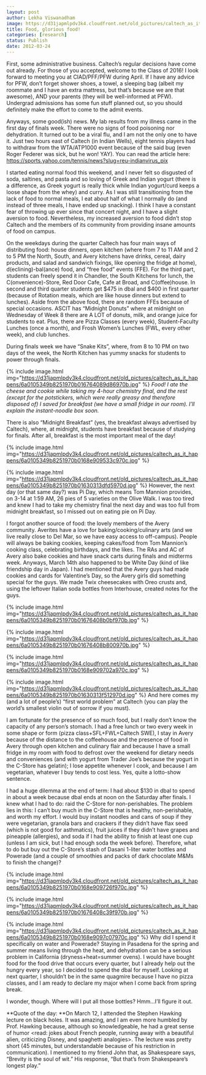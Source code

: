```yaml
---
layout: post
author: Lekha Viswanadham
image: https://d31japmlpdv3k4.cloudfront.net/old_pictures/caltech_as_it_happens/6a0105349b8251970b0168e9094fcb970c.jpg
title: Food, glorious food! 
categories: [research]
status: Publish
date: 2012-03-24
---
```



First, some administrative business. Caltech’s regular decisions have come out already. For those of you accepted, welcome to the Class of 2016! I look forward to meeting you at CIAD/PFF/PFW during April. If I have any advice for PFW, don’t forget shower shoes, a towel, a sleeping bag (albeit my roommate and I have an extra mattress, but that’s because we are that awesome), AND your parents (they will be well-informed at PFW). Undergrad admissions has some fun stuff planned out, so you should definitely make the effort to come to the admit events.

Anyways, some good(ish) news. My lab results from my illness came in the first day of finals week. There were no signs of food poisoning nor dehydration. It turned out to be a viral flu, and I am not the only one to have it. Just two hours east of Caltech (in Indian Wells), eight tennis players had to withdraw from the WTA/ATP1000 event because of the said bug (even Roger Federer was sick, but he won! YAY). You can read the article here: <a href="https://sports.yahoo.com/tennis/news?slug=reu-indianvirus_pix">https://sports.yahoo.com/tennis/news?slug=reu-indianvirus_pix</a>

I started eating normal food this weekend, and I never felt so disgusted of soda, saltines, and pasta and so loving of Greek and Indian yogurt (there is a difference, as Greek yogurt is really thick while Indian yogurt/curd keeps a loose shape from the whey) and curry. As I was still transitioning from the lack of food to normal meals, I eat about half of what I normally do (and instead of three meals, I have ended up snacking). I think I have a constant fear of throwing up ever since that concert night, and I have a slight aversion to food. Nevertheless, my increased aversion to food didn’t stop Caltech and the members of its community from providing insane amounts of food on campus.

On the weekdays during the quarter Caltech has four main ways of distributing food: house dinners, open kitchen (where from 7 to 11 AM and 2 to 5 PM the North, South, and Avery kitchens have drinks, cereal, dairy products, and salad and sandwich fixings, like opening the fridge at home), d(eclining)-bal(ance) food, and “free food” events (FFE). For the third part, students can freely spend it in Chandler, the South Kitchens for lunch, the C(onvenience)-Store, Red Door Cafe, Cafe at Broad, and C(offee)house. In second and third quarter students get $475 in dbal and $400 in first quarter (because of Rotation meals, which are like house dinners but extend to lunches). Aside from the above food, there are random FFEs because of special occasions. ASCIT has “Midnight Donuts” where at midnight on Wednesday of Week 8 there are A LOT of donuts, milk, and orange juice for students to eat. Plus, there are Pizza Classes (every week), Student-Faculty Lunches (once a month), and Frosh Women’s Lunches (FWL, every other week), and club lunches.

During finals week we have “Snake Kits”, where, from 8 to 10 PM on two days of the week, the North Kitchen has yummy snacks for students to power through finals.


{% include image.html img="https://d31japmlpdv3k4.cloudfront.net/old_pictures/caltech_as_it_happens/6a0105349b8251970b016764089d86970b.jpg" %}
*Food! I ate the cheese and cookie while taking my 4-hour chemistry final, and the rest (except for the potstickers, which were really greasy and therefore disposed of) I saved for breakfast (we have a small fridge in our room). I’ll explain the instant-noodle box soon.*

There is also “Midnight Breakfast” (yes, the breakfast always advertised by Caltech), where, at midnight, students have breakfast because of studying for finals. After all, breakfast is the most important meal of the day!

{% include image.html img="https://d31japmlpdv3k4.cloudfront.net/old_pictures/caltech_as_it_happens/6a0105349b8251970b0168e909533c970c.jpg" %}


{% include image.html img="https://d31japmlpdv3k4.cloudfront.net/old_pictures/caltech_as_it_happens/6a0105349b8251970b01630313dfd5970d.jpg" %}
However, the next day (or that same day?) was Pi Day, which means Tom Mannion provides, on 3-14 at 1:59 AM, 26 pies of 5 varieties on the Olive Walk. I was too tired and knew I had to take my chemistry final the next day and was too full from midnight breakfast, so I missed out on eating pie on Pi Day.

I forgot another source of food: the lovely members of the Avery community. Averites have a love for baking/cooking/culinary arts (and we live really close to Del Mar, so we have easy access to off-campus). People will always be baking cookies, keeping cakes/food from Tom Mannion’s cooking class, celebrating birthdays, and the likes. The RAs and AC of Avery also bake cookies and have snack carts during finals and midterms week. Anyways, March 14th also happened to be White Day (kind of like friendship day in Japan). I had mentioned that the Avery guys had made cookies and cards for Valentine’s Day, so the Avery girls did something special for the guys. We made Twix cheesecakes with Oreo crusts and, using the leftover Italian soda bottles from Interhouse, created notes for the guys.


{% include image.html img="https://d31japmlpdv3k4.cloudfront.net/old_pictures/caltech_as_it_happens/6a0105349b8251970b01676408b0bf970b.jpg" %}


{% include image.html img="https://d31japmlpdv3k4.cloudfront.net/old_pictures/caltech_as_it_happens/6a0105349b8251970b01676408b800970b.jpg" %}


{% include image.html img="https://d31japmlpdv3k4.cloudfront.net/old_pictures/caltech_as_it_happens/6a0105349b8251970b0168e909702a970c.jpg" %}


{% include image.html img="https://d31japmlpdv3k4.cloudfront.net/old_pictures/caltech_as_it_happens/6a0105349b8251970b01630313f512970d.jpg" %}
And here comes my (and a lot of people’s) “first world problem” at Caltech (you can play the world’s smallest violin out of sorrow if you must).

I am fortunate for the presence of so much food, but I really don’t know the capacity of any person’s stomach. I had a free lunch or two every week in some shape or form (pizza class+SFL+FWL+Caltech SWE), I stay in Avery because of the distance to the coffeehouse and the presence of food in Avery through open kitchen and culinary flair and because I have a small fridge in my room with food to defrost over the weekend for dietary needs and conveniences (and with yogurt from Trader Joe’s because the yogurt in the C-Store has gelatin); I lose appetite whenever I cook, and because I am vegetarian, whatever I buy tends to cost less. Yes, quite a lotto-show sentence.

I had a huge dilemma at the end of term: I had about $130 in dbal to spend in about a week because dbal ends at noon on the Saturday after finals. I knew what I had to do: raid the C-Store for non-perishables. The problem lies in this: I can’t buy much in the C-Store that is healthy, non-perishable, and worth my effort. I would buy instant noodles and cans of soup if they were vegetarian, granola bars and crackers if they didn’t have flax seed (which is not good for asthmatics), fruit juices if they didn’t have grapes and pineapple (allergies), and soda if I had the ability to finish at least one cup (unless I am sick, but I had enough soda the week before). Therefore, what to do but buy out the C-Store’s stash of Dasani 1-liter water bottles and Powerade (and a couple of smoothies and packs of dark chocolate M&amp;Ms to finish the change)?

{% include image.html img="https://d31japmlpdv3k4.cloudfront.net/old_pictures/caltech_as_it_happens/6a0105349b8251970b0168e909726f970c.jpg" %}


{% include image.html img="https://d31japmlpdv3k4.cloudfront.net/old_pictures/caltech_as_it_happens/6a0105349b8251970b01676408c39f970b.jpg" %}


{% include image.html img="https://d31japmlpdv3k4.cloudfront.net/old_pictures/caltech_as_it_happens/6a0105349b8251970b0168e9097c07970c.jpg" %}
Why did I spend it specifically on water and Powerade? Staying in Pasadena for the spring and summer means living through the heat, and dehydration can be a serious problem in California (dryness+heat=summer ovens). I would have bought food for the food drive that occurs every quarter, but I already help out the hungry every year, so I decided to spend the dbal for myself. Looking at next quarter, I shouldn’t be in the same quagmire because I have no pizza classes, and I am ready to declare my major when I come back from spring break.

I wonder, though. Where will I put all those bottles? Hmm...I’ll figure it out.

**Quote of the day: **On March 12, I attended the Stephen Hawking lecture on black holes. It was amazing, and I am even more humbled by Prof. Hawking because, although so knowledgeable, he had a great sense of humor &lt;read: jokes about French people, running away with a beautiful alien, criticizing Disney, and spaghetti analogies&gt;. The lecture was pretty short (45 minutes, but understandable because of his restriction in communication). I mentioned to my friend John that, as Shakespeare says, “Brevity is the soul of wit.” His response, “But that’s from Shakespeare’s longest play.”

